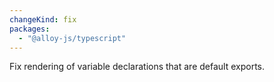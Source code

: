 ```yaml
---
changeKind: fix
packages:
  - "@alloy-js/typescript"
---
```


Fix rendering of variable declarations that are default exports.